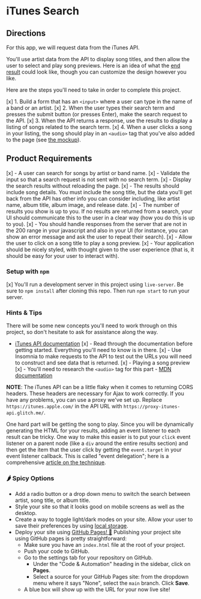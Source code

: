 # iTunes Search

## Directions

For this app, we will request data from the iTunes API.

You'll use artist data from the API to display song titles, and then allow the user to select and play song previews. Here is an idea of what the [end result](musicapp.jpg) could look like, though you can customize the design however you like.

Here are the steps you'll need to take in order to complete this project.

[x] 1. Build a form that has an `<input>` where a user can type in the name of a band or an artist.
[x] 2. When the user types their search term and presses the submit button (or presses Enter), make the search request to the API.
[x] 3. When the API returns a response, use the results to display a listing of songs related to the search term.
[x] 4. When a user clicks a song in your listing, the song should play in an `<audio>` tag that you've also added to the page (see [the mockup](musicapp.jpg)).

## Product Requirements

[x] - A user can search for songs by artist or band name.
[x] - Validate the input so that a search request is not sent with no search term.
[x] - Display the search results without reloading the page.
[x] - The results should include song details. You must include the song title, but the data you'll get back from the API has other info you can consider including, like artist name, album title, album image, and release date.
[x] - The number of results you show is up to you. If no results are returned from a search, your UI should communicate this to the user in a clear way (how you do this is up to you).
[x] - You should handle responses from the server that are not in the 200 range in your javascript and also in your UI (for instance, you can show an error message and ask the user to repeat their search).
[x] - Allow the user to click on a song title to play a song preview.
[x] - Your application should be nicely styled, with thought given to the user experience (that is, it should be easy for your user to interact with).

### Setup with `npm`

[x] You'll run a development server in this project using `live-server`. Be sure to `npm install` after cloning this repo. Then run `npm start` to run your server.

### Hints & Tips

There will be some new concepts you'll need to work through on this project, so don't hesitate to ask for assistance along the way.

- [iTunes API documentation](https://developer.apple.com/library/archive/documentation/AudioVideo/Conceptual/iTuneSearchAPI/Searching.html#//apple_ref/doc/uid/TP40017632-CH5-SW1)
[x] - Read through the documentation before getting started. Everything you'll need to know is in there.
[x] - Use Insomnia to make requests to the API to test out the URLs you will need to construct and see data that is returned.
[x] - Playing a song preview
[x] - You'll need to research the `<audio>` tag for this part - [MDN documentation](https://developer.mozilla.org/en-US/docs/Web/HTML/Element/audio)

**NOTE**: The iTunes API can be a little flaky when it comes to returning CORS headers. These headers are necessary for Ajax to work correctly. If you have any problems, you can use a proxy we've set up. Replace `https://itunes.apple.com/` in the API URL with `https://proxy-itunes-api.glitch.me/`.

One hard part will be getting the song to play. Since you will be dynamically generating the HTML for your results, adding an event listener to each result can be tricky. One way to make this easier is to put your `click` event listener on a parent node (like a `div` around the entire results section) and then get the item that the user click by getting the `event.target` in your event listener callback. This is called "event delegation"; here is a comprehensive [article on the technique](https://davidwalsh.name/event-delegate).

### 🌶️ Spicy Options

- Add a radio button or a drop down menu to switch the search between artist, song title, or album title.
- Style your site so that it looks good on mobile screens as well as the desktop.
- Create a way to toggle light/dark modes on your site. Allow your user to save their preferences by using [local storage](https://developer.mozilla.org/en-US/docs/Web/API/Web_Storage_API/Using_the_Web_Storage_API).
- Deploy your site using [GitHub Pages! 🚀](https://docs.github.com/en/pages)
  Publishing your project site using GitHub pages is pretty straightforward:
  - Make sure you have an `index.html` file at the root of your project.
  - Push your code to GitHub.
  - Go to the settings tab for your repository on GitHub.
    - Under the "Code & Automation" heading in the sidebar, click on **Pages**.
    - Select a source for your GitHub Pages site: from the dropdown menu where it says "None", select the `main` branch. Click **Save**.
  - A blue box will show up with the URL for your now live site!
